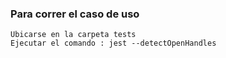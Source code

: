 ### Para correr el caso de uso

    Ubicarse en la carpeta tests
    Ejecutar el comando : jest --detectOpenHandles
